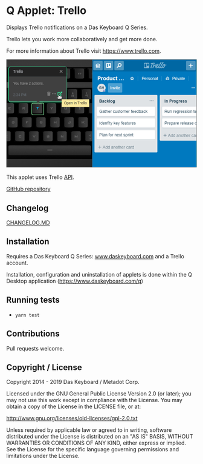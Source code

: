 # Q Applet: Trello

Displays Trello notifications on a Das Keyboard Q Series.

Trello lets you work more collaboratively and get more done.

For more information about Trello visit <https://www.trello.com>.

![Trello applet on a Das Keybaord Q](assets/image.png "Das Keyboard Trello applet")

This applet uses Trello [API](https://developers.trello.com/reference#introduction).

[GitHub repository](https://github.com/daskeyboard/daskeyboard-applet--trello)

## Changelog

[CHANGELOG.MD](CHANGELOG.md)

## Installation

Requires a Das Keyboard Q Series: www.daskeyboard.com and a Trello account.

Installation, configuration and uninstallation of applets is done within
the Q Desktop application (<https://www.daskeyboard.com/q>)

## Running tests

- `yarn test`

## Contributions

Pull requests welcome.

## Copyright / License

Copyright 2014 - 2019 Das Keyboard / Metadot Corp.

Licensed under the GNU General Public License Version 2.0 (or later);
you may not use this work except in compliance with the License.
You may obtain a copy of the License in the LICENSE file, or at:

   <http://www.gnu.org/licenses/old-licenses/gpl-2.0.txt>

Unless required by applicable law or agreed to in writing, software
distributed under the License is distributed on an "AS IS" BASIS,
WITHOUT WARRANTIES OR CONDITIONS OF ANY KIND, either express or implied.
See the License for the specific language governing permissions and
limitations under the License.
